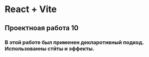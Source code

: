# React + Vite

## Проектноая работа 10

### В этой работе был применен декларотивный подкод. Использованны стйты и эффекты.
